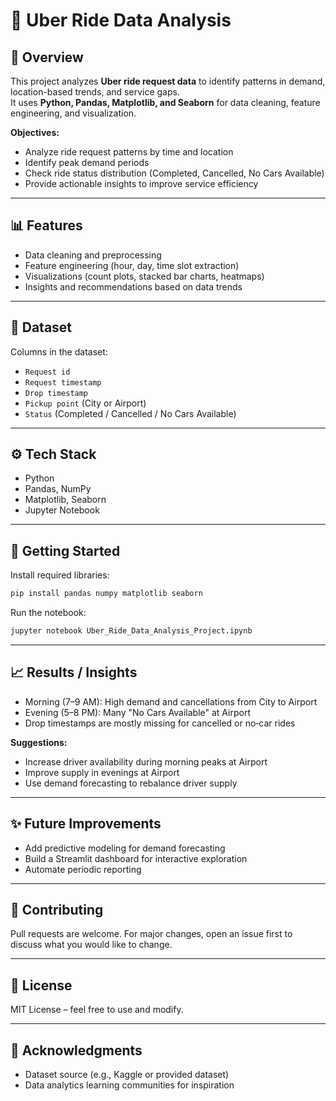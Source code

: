 # 🚕 Uber Ride Data Analysis

## 📌 Overview
This project analyzes **Uber ride request data** to identify patterns in demand, location-based trends, and service gaps.  
It uses **Python, Pandas, Matplotlib, and Seaborn** for data cleaning, feature engineering, and visualization.

**Objectives:**
- Analyze ride request patterns by time and location
- Identify peak demand periods
- Check ride status distribution (Completed, Cancelled, No Cars Available)
- Provide actionable insights to improve service efficiency

---

## 📊 Features
- Data cleaning and preprocessing  
- Feature engineering (hour, day, time slot extraction)  
- Visualizations (count plots, stacked bar charts, heatmaps)  
- Insights and recommendations based on data trends  

---

## 📁 Dataset
Columns in the dataset:
- `Request id`
- `Request timestamp`
- `Drop timestamp`
- `Pickup point` (City or Airport)
- `Status` (Completed / Cancelled / No Cars Available)

---

## ⚙️ Tech Stack
- Python
- Pandas, NumPy
- Matplotlib, Seaborn
- Jupyter Notebook

---

## 🚀 Getting Started
Install required libraries:
```bash
pip install pandas numpy matplotlib seaborn
```

Run the notebook:
```bash
jupyter notebook Uber_Ride_Data_Analysis_Project.ipynb
```

---

## 📈 Results / Insights
- Morning (7–9 AM): High demand and cancellations from City to Airport  
- Evening (5–8 PM): Many "No Cars Available" at Airport  
- Drop timestamps are mostly missing for cancelled or no‑car rides

**Suggestions:**
- Increase driver availability during morning peaks at Airport
- Improve supply in evenings at Airport
- Use demand forecasting to rebalance driver supply

---

## ✨ Future Improvements
- Add predictive modeling for demand forecasting
- Build a Streamlit dashboard for interactive exploration
- Automate periodic reporting

---

## 🤝 Contributing
Pull requests are welcome. For major changes, open an issue first to discuss what you would like to change.

---

## 📜 License
MIT License – feel free to use and modify.

---

## 🙌 Acknowledgments
- Dataset source (e.g., Kaggle or provided dataset)
- Data analytics learning communities for inspiration
